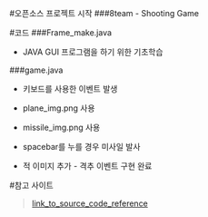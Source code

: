 #오픈소스 프로젝트 시작
###8team - Shooting Game

#코드
###Frame_make.java

* JAVA GUI 프로그램을 하기 위한 기초학습



###game.java

* 키보드를 사용한 이벤트 발생

* plane_img.png 사용

* missile_img.png 사용

* spacebar를 누를 경우 미사일 발사

* 적 이미지 추가 - 격추 이벤트 구현 완료


#참고 사이트
>[link_to_source_code_reference](http://blog.naver.com/dosem321/40170781167#)
